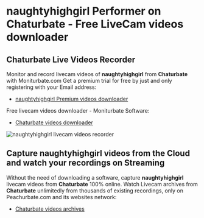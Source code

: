 # naughtyhighgirl Performer on Chaturbate - Free LiveCam videos downloader

## Chaturbate Live Videos Recorder

Monitor and record livecam videos of **naughtyhighgirl** from **Chaturbate** with Moniturbate.com
Get a premium trial for free by just and only registering with your Email address:
* [naughtyhighgirl Premium videos downloader](https://moniturbate.com/request-demo-licence-key.html)

Free livecam videos downloader - Moniturbate Software:
* [Chaturbate videos downloader](https://moniturbate.com/moniturbate-download-software.html)

![naughtyhighgirl livecam videos recorder](https://peachurnet.com/templates/moniturbate-software.png)


## Capture naughtyhighgirl videos from the Cloud and watch your recordings on Streaming

Without the need of downloading a software, capture **naughtyhighgirl** livecam videos from **Chaturbate** 100% online.
Watch Livecam archives from **Chaturbate** unlimitedly from thousands of existing recordings, only on Peachurbate.com and its websites network:
* [Chaturbate videos archives](https://peachurnet.com/)